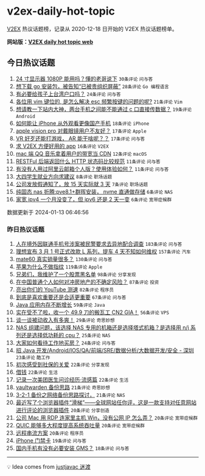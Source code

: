 # v2ex-daily-hot-topic

[V2EX](https://www.v2ex.com/) 热议话题榜，记录从 2020-12-18 日开始的 V2EX 热议话题榜单。

**网站版：[V2EX daily hot topic web](https://boojack.github.io/v2ex-daily-hot-topic-web/)**

## 今日热议话题

<!-- TODAY BEGIN -->

1. [24 寸显示器 1080P 能用吗？懂的老哥说下](https://www.v2ex.com/t/1008267) `30条评论` `问与答`
1. [想下载 go 安装包，被告知“已被贵组织屏蔽”](https://www.v2ex.com/t/1008273) `28条评论` `Go 编程语言`
1. [有必要给孩子上台湾户口吗？](https://www.v2ex.com/t/1008325) `24条评论` `问与答`
1. [各位用 vim 键位的, 是怎么解决 esc 频繁按键的问题的呢?](https://www.v2ex.com/t/1008294) `21条评论` `Vim`
1. [想请教一下站内大神，两台手机之间能不能通过 c 口直接传数据？](https://www.v2ex.com/t/1008307) `19条评论` `Android`
1. [如何能让 iPhone 从外观看更像国产手机](https://www.v2ex.com/t/1008276) `18条评论` `iPhone`
1. [apple vision pro 对戴眼镜用户不友好？](https://www.v2ex.com/t/1008265) `17条评论` `Apple`
1. [VR 好歹还能打游戏， AR 能干啥呢？？](https://www.v2ex.com/t/1008263) `17条评论` `问与答`
1. [求 V2EX 方便好用的 app](https://www.v2ex.com/t/1008286) `16条评论` `V2EX`
1. [mac 端 QQ 音乐拿着用户的带宽当 CDN](https://www.v2ex.com/t/1008319) `12条评论` `macOS`
1. [RESTFul 后端返回什么 HTTP 状态码比较规范](https://www.v2ex.com/t/1008308) `11条评论` `问与答`
1. [有没有人用过阿里云邮箱个人版？使用体验如何？](https://www.v2ex.com/t/1008290) `11条评论` `问与答`
1. [大四学生就业方向求建议](https://www.v2ex.com/t/1008284) `8条评论` `职场话题`
1. [公司发放假通知了，放 15 天实际就 3 天](https://www.v2ex.com/t/1008281) `7条评论` `职场话题`
1. [纯固态 nas 折腾:pve8.1+群晖安装， nvme 直通做存储](https://www.v2ex.com/t/1008287) `6条评论` `NAS`
1. [家宽 ipv4 一个月没变了，但 ipv6 还是 2 天一变](https://www.v2ex.com/t/1008279) `6条评论` `宽带症候群`

数据更新于 2024-01-13 06:46:56

<!-- TODAY END -->

### 昨日热议话题

<!-- YESTERDAY BEGIN -->

1. [人在境外因联通手机号涉案被民警要求去异地配合调查](https://www.v2ex.com/t/1007987) `183条评论` `问与答`
1. [理想宣布 3 月 1 号正式改款 L 系列，提车 4 天不知如何维权](https://www.v2ex.com/t/1007985) `157条评论` `汽车`
1. [mate60 真实销量很多？](https://www.v2ex.com/t/1008109) `130条评论` `问与答`
1. [苹果为什么不做指纹](https://www.v2ex.com/t/1008120) `119条评论` `Apple`
1. [兄弟们，我维护了一个股票黑名单](https://www.v2ex.com/t/1008018) `98条评论` `分享发现`
1. [在中国普通个人如何对冲房地产的不确定风险？](https://www.v2ex.com/t/1008009) `87条评论` `投资`
1. [亮出你们的 YouTube 测速](https://www.v2ex.com/t/1007991) `82条评论` `程序员`
1. [到底是喜欢重要还是合适更重要](https://www.v2ex.com/t/1008036) `67条评论` `问与答`
1. [Java 应用内存不断增长](https://www.v2ex.com/t/1007983) `59条评论` `Java`
1. [实在受不了啦，收一个 49.9 刀的搬瓦工 CN2 GIA！](https://www.v2ex.com/t/1008025) `56条评论` `VPS`
1. [谈一谈被动收入有多爽！](https://www.v2ex.com/t/1008030) `29条评论` `奇思妙想`
1. [NAS 组建问题，该选择 NAS 专用的机箱还是选择塔式机箱？是选择用 n/j 系列还是选择低功耗的 cpu？](https://www.v2ex.com/t/1008209) `25条评论` `NAS`
1. [大家如何看待工作地买房？](https://www.v2ex.com/t/1008099) `24条评论` `问与答`
1. [招 Java 开发/Android/IOS/QA/前端/SRE/数据分析/大数据开发/安全 - 深圳](https://www.v2ex.com/t/1008010) `23条评论` `酷工作`
1. [初次感受到社保的关爱](https://www.v2ex.com/t/1008150) `22条评论` `分享发现`
1. [借钱](https://www.v2ex.com/t/1008141) `22条评论` `生活`
1. [记录一次美团医生问诊经历·流感篇](https://www.v2ex.com/t/1008079) `22条评论` `生活`
1. [vaultwarden 备份思路](https://www.v2ex.com/t/1008203) `21条评论` `奇思妙想`
1. [3-2-1 备份之网络备份思路探讨，](https://www.v2ex.com/t/1008040) `21条评论` `NAS`
1. [最近写了个浏览器插件“滑梯”——全球网站任你评，这是一款支持对任意网站进行评论的浏览器插件](https://www.v2ex.com/t/1008140) `20条评论` `分享创造`
1. [公司 Mac 用 RDP 连家里主机 Win，没有公网 IP 怎么弄？](https://www.v2ex.com/t/1008114) `20条评论` `宽带症候群`
1. [QUIC 能够多大程度提高系统吞吐量](https://www.v2ex.com/t/1008070) `20条评论` `宽带症候群`
1. [远程串流方案](https://www.v2ex.com/t/1007989) `20条评论` `程序员`
1. [iPhone 门禁卡](https://www.v2ex.com/t/1008090) `19条评论` `问与答`
1. [国内手机有没有必要安装 GMS？](https://www.v2ex.com/t/1008155) `18条评论` `问与答`

<!-- YESTERDAY END -->

---

💡 Idea comes from [justjavac 迷渡](https://github.com/justjavac/)
